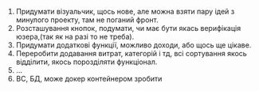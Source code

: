 1. Придумати візуальчик, щось нове, але можна взяти пару ідей з минулого проекту, там не поганий фронт.
2. Розсташування кнопок, подумати, чи має бути якась верифікація юзера,(так як на разі то не треба).
3. Придумати додаткові функції, можливо доходи, або щось ще цікаве.
4. Переробити додавання витрат, категорій і тд, всі сортування якось відділити, якось порозділяти функціонал.
5. ...
6. ВС, БД, може докер контейнером зробити

